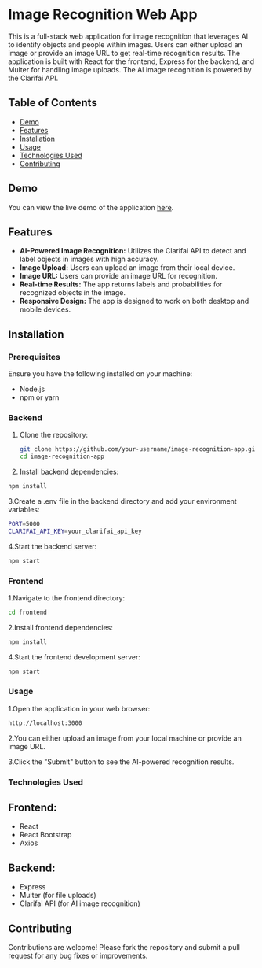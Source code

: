 # Image Recognition Web App

This is a full-stack web application for image recognition that leverages AI to identify objects and people within images. Users can either upload an image or provide an image URL to get real-time recognition results. The application is built with React for the frontend, Express for the backend, and Multer for handling image uploads. The AI image recognition is powered by the Clarifai API.

## Table of Contents

- [Demo](#demo)
- [Features](#features)
- [Installation](#installation)
- [Usage](#usage)
- [Technologies Used](#technologies-used)
- [Contributing](#contributing)

## Demo

You can view the live demo of the application [here](https://image-recognition-app-virid.vercel.app).

## Features

- **AI-Powered Image Recognition:** Utilizes the Clarifai API to detect and label objects in images with high accuracy.
- **Image Upload:** Users can upload an image from their local device.
- **Image URL:** Users can provide an image URL for recognition.
- **Real-time Results:** The app returns labels and probabilities for recognized objects in the image.
- **Responsive Design:** The app is designed to work on both desktop and mobile devices.

## Installation

### Prerequisites

Ensure you have the following installed on your machine:

- Node.js
- npm or yarn

### Backend

1. Clone the repository:

   ```bash
   git clone https://github.com/your-username/image-recognition-app.git
   cd image-recognition-app
   ```

2. Install backend dependencies:

```bash
npm install
```

3.Create a .env file in the backend directory and add your environment variables:

```bash
PORT=5000
CLARIFAI_API_KEY=your_clarifai_api_key
```

4.Start the backend server:

```bash
npm start

```

### Frontend

1.Navigate to the frontend directory:

```bash
cd frontend
```

2.Install frontend dependencies:

```bash
npm install
```

4.Start the frontend development server:

```bash
npm start
```

### Usage

1.Open the application in your web browser:

```bash
http://localhost:3000
```

2.You can either upload an image from your local machine or provide an image URL.

3.Click the "Submit" button to see the AI-powered recognition results.

### Technologies Used

## Frontend:

- React
- React Bootstrap
- Axios

## Backend:

- Express
- Multer (for file uploads)
- Clarifai API (for AI image recognition)

## Contributing

Contributions are welcome! Please fork the repository and submit a pull request for any bug fixes or improvements.
